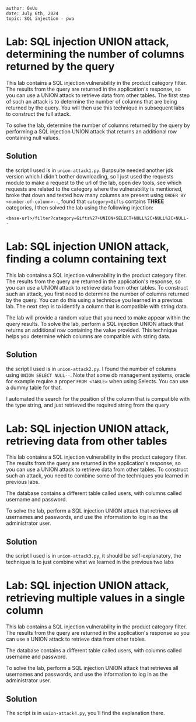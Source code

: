```
author: 0xUu
date: July 6th, 2024
topic: SQL injection - pwa
```


# Lab: SQL injection UNION attack, determining the number of columns returned by the query

This lab contains a SQL injection vulnerability in the product category filter. The results from the query are returned in the application's response, so you can use a UNION attack to retrieve data from other tables. The first step of such an attack is to determine the number of columns that are being returned by the query. You will then use this technique in subsequent labs to construct the full attack.

To solve the lab, determine the number of columns returned by the query by performing a SQL injection UNION attack that returns an additional row containing null values.

## Solution

the script I used is in `union-attack1.py`. Burpsuite needed another jdk version
which I didn't bother downloading, so I just used the requests module to make a request
to the url of the lab, open dev tools, see which requests are related to the category
where the vulnerability is mentioned, broke that down and tested how many columns
are present using `ORDER BY <number-of-column>--`, found that `category=Gifts`
contains **THREE** categories, I then solved the lab using the following injection:

```
<base-url>/filter?category=Gifts%27+UNION+SELECT+NULL%2C+NULL%2C+NULL--
```

# Lab: SQL injection UNION attack, finding a column containing text

This lab contains a SQL injection vulnerability in the product category filter. The results from the query are returned in the application's response, so you can use a UNION attack to retrieve data from other tables. To construct such an attack, you first need to determine the number of columns returned by the query. You can do this using a technique you learned in a previous lab. The next step is to identify a column that is compatible with string data.

The lab will provide a random value that you need to make appear within the query results. To solve the lab, perform a SQL injection UNION attack that returns an additional row containing the value provided. This technique helps you determine which columns are compatible with string data.

## Solution

the script I used is in `union-attack2.py`. I found the number of columns using
`UNION SELECT NULL--`. Note that some db management systems, oracle for example
require a proper `FROM <TABLE>` when using Selects. You can use a dummy table for that.

I automated the search for the position of the column that is compatible with the type string,
and just retrieved the required string from the query


# Lab: SQL injection UNION attack, retrieving data from other tables

This lab contains a SQL injection vulnerability in the product category filter. The results from the query are returned in the application's response, so you can use a UNION attack to retrieve data from other tables. To construct such an attack, you need to combine some of the techniques you learned in previous labs.

The database contains a different table called users, with columns called username and password.

To solve the lab, perform a SQL injection UNION attack that retrieves all usernames and passwords, and use the information to log in as the administrator user.

## Solution

the script I used is in `union-attack3.py`, it should be self-explanatory,
the technique is to just combine what we learned in the previous two labs


# Lab: SQL injection UNION attack, retrieving multiple values in a single column

This lab contains a SQL injection vulnerability in the product category filter. The results from the query are returned in the application's response so you can use a UNION attack to retrieve data from other tables.

The database contains a different table called users, with columns called username and password.

To solve the lab, perform a SQL injection UNION attack that retrieves all usernames and passwords, and use the information to log in as the administrator user.

## Solution

The script is in `union-attack4.py`, you'll find the explanation there.
